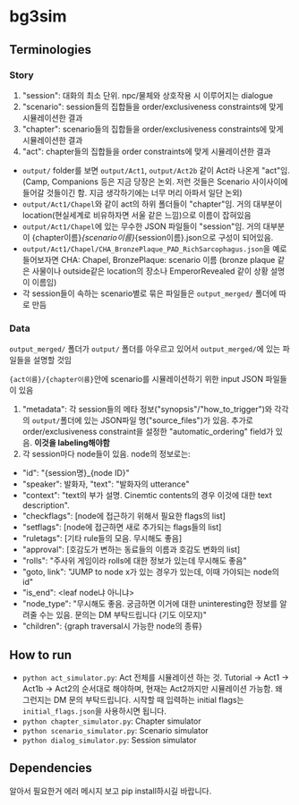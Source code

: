 # bg3sim

## Terminologies
### Story
1. "session": 대화의 최소 단위. npc/물체와 상호작용 시 이루어지는 dialogue
2. "scenario": session들의 집합들을 order/exclusiveness constraints에 맞게 시뮬레이션한 결과
3. "chapter": scenario들의 집합들을 order/exclusiveness constraints에 맞게 시뮬레이션한 결과
4. "act": chapter들의 집합들을 order constraints에 맞게 시뮬레이션한 결과

- `output/` folder를 보면 `output/Act1`, `output/Act2b` 같이 Act라 나온게 "act"임. (Camp, Companions 등은 지금 당장은 논외. 저런 것들은 Scenario 사이사이에 들어갈 것들이긴 함. 지금 생각하기에는 너무 머리 아파서 일단 논외)
- `output/Act1/Chapel`와 같이 act의 하위 폴더들이 "chapter"임. 거의 대부분이 location(현실세계로 비유하자면 서울 같은 느낌)으로 이름이 잡혀있음
- `output/Act1/Chapel`에 있는 무수한 JSON 파일들이 "session"임. 거의 대부분이 {chapter이름}_{scenario이름}_{session이름}.json으로 구성이 되어있음.
- `output/Act1/Chapel/CHA_BronzePlaque_PAD_RichSarcophagus.json`을 예로 들어보자면 CHA: Chapel, BronzePlaque: scenario 이름 (bronze plaque 같은 사물이나 outside같은 location의 장소나 EmperorRevealed 같이 상황 설명이 이름임)
- 각 session들이 속하는 scenario별로 묶은 파일들은 `output_merged/` 폴더에 따로 만듬 
### Data
`output_merged/` 폴더가 `output/` 폴더를 아우르고 있어서 `output_merged/`에 있는 파일들을 설명할 것임

`{act이름}/{chapter이름}`안에 scenario를 시뮬레이션하기 위한 input JSON 파일들이 있음
1. "metadata": 각 session들의 메타 정보("synopsis"/"how_to_trigger")와 각각의 `output/`폴더에 있는 JSON파일 명("source_files")가 있음. 추가로 order/exclusiveness constraint을 설정한 "automatic_ordering" field가 있음. **이것을 labeling해야함**
2. 각 session마다 node들이 있음. node의 정보로는:
- "id": "{session명}_{node ID}"
- "speaker": 발화자, "text": "발화자의 utterance"
- "context": "text의 부가 설명. Cinemtic contents의 경우 이것에 대한 text description".
- "checkflags": [node에 접근하기 위해서 필요한 flags의 list]
- "setflags": [node에 접근하면 새로 추가되는 flags들의 list]
- "ruletags": [기타 rule들의 모음. 무시해도 좋음]
- "approval": [호감도가 변하는 동료들의 이름과 호감도 변화의 list]
- "rolls": "주사위 게임이라 rolls에 대한 정보가 있는데 무시해도 좋음"
- "goto, link": "JUMP to node x가 있는 경우가 있는데, 이때 가야되는 node의 id"
- "is_end": <leaf node냐 아니냐>
- "node_type": "무시해도 좋음. 궁금하면 이거에 대한 uninteresting한 정보를 알려줄 수는 있음. 문의는 DM 부탁드립니다 (기도 이모지)"
- "children": {graph traversal시 가능한 node의 종류}


## How to run
- `python act_simulator.py`: Act 전체를 시뮬레이션 하는 것. Tutorial -> Act1 -> Act1b -> Act2의 순서대로 해야하며, 현재는 Act2까지만 시뮬레이션 가능함. 왜 그런지는 DM 문의 부탁드립니다. 시작할 때 입력하는 initial flags는 `initial_flags.json`을 사용하시면 됩니다.
- `python chapter_simulator.py`: Chapter simulator
- `python scenario_simulator.py`: Scenario simulator
- `python dialog_simulator.py`: Session simulator

## Dependencies
알아서 필요한거 에러 메시지 보고 pip install하시길 바랍니다.